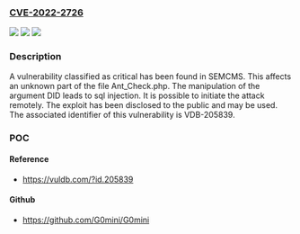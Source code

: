 ### [CVE-2022-2726](https://cve.mitre.org/cgi-bin/cvename.cgi?name=CVE-2022-2726)
![](https://img.shields.io/static/v1?label=Product&message=SEMCMS&color=blue)
![](https://img.shields.io/static/v1?label=Version&message=n%2Fa&color=blue)
![](https://img.shields.io/static/v1?label=Vulnerability&message=CWE-89%20SQL%20Injection&color=brighgreen)

### Description

A vulnerability classified as critical has been found in SEMCMS. This affects an unknown part of the file Ant_Check.php. The manipulation of the argument DID leads to sql injection. It is possible to initiate the attack remotely. The exploit has been disclosed to the public and may be used. The associated identifier of this vulnerability is VDB-205839.

### POC

#### Reference
- https://vuldb.com/?id.205839

#### Github
- https://github.com/G0mini/G0mini

